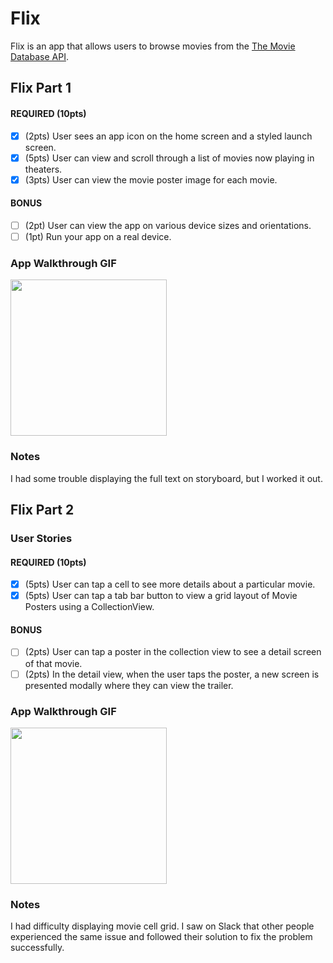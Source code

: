 # Flix

Flix is an app that allows users to browse movies from the [The Movie Database API](http://docs.themoviedb.apiary.io/#).


## Flix Part 1

#### REQUIRED (10pts)
- [x] (2pts) User sees an app icon on the home screen and a styled launch screen.
- [x] (5pts) User can view and scroll through a list of movies now playing in theaters.
- [x] (3pts) User can view the movie poster image for each movie.

#### BONUS
- [ ] (2pt) User can view the app on various device sizes and orientations.
- [ ] (1pt) Run your app on a real device.

### App Walkthrough GIF

<img src="http://g.recordit.co/WVihoQPJBx.gif" width=250><br>

### Notes
I had some trouble displaying the full text on storyboard, but I worked it out.

## Flix Part 2

### User Stories

#### REQUIRED (10pts)
- [x] (5pts) User can tap a cell to see more details about a particular movie.
- [x] (5pts) User can tap a tab bar button to view a grid layout of Movie Posters using a CollectionView.

#### BONUS
- [ ] (2pts) User can tap a poster in the collection view to see a detail screen of that movie.
- [ ] (2pts) In the detail view, when the user taps the poster, a new screen is presented modally where they can view the trailer.

### App Walkthrough GIF

<img src="http://g.recordit.co/wE2EMzX1bM.gif" width=250><br>

### Notes
I had difficulty displaying movie cell grid. I saw on Slack that other people experienced the same issue and followed their solution to fix the problem successfully. 
